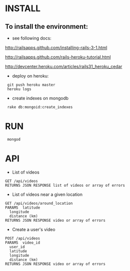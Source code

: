 # INSTALL

## To install the environment:

* see following docs:

http://railsapps.github.com/installing-rails-3-1.html

http://railsapps.github.com/rails-heroku-tutorial.html

http://devcenter.heroku.com/articles/rails31_heroku_cedar

* deploy on heroku:

```
 git push heroku master
 heroku logs
```

* create indexes on mongodb

```
 rake db:mongoid:create_indexes
```    

# RUN

```
 mongod
```

# API

* List of videos

```
GET /api/videos
RETURNS JSON RESPONSE list of videos or array of errors 
```

* List of videos near a given location

```
GET /api/videos/around_location
PARAMS  latitude
  longitude
  distance (km)
RETURNS JSON RESPONSE video or array of errors
```

* Create a user's video

```
POST /api/videos
PARAMS  video_id
  user_id
  latitude
  longitude
  distance (km)
RETURNS JSON RESPONSE video or array of errors
```